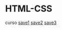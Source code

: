 # HTML-CSS
 curso 
 <a href="https://paulo1707.github.io/HTML-CSS/2trabalho">save1</a>
 <a href="https://paulo1707.github.io/HTML-CSS/exe001">save2</a>
<a href="https://paulo1707.github.io/HTML-CSS/exe19">save3</a>

